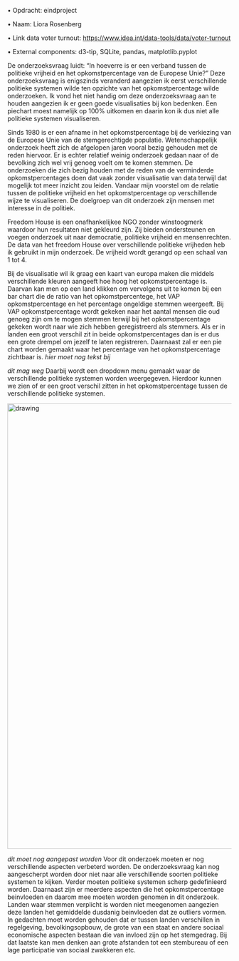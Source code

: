 •	Opdracht: eindproject

•	Naam: Liora Rosenberg

•	Link data voter turnout: https://www.idea.int/data-tools/data/voter-turnout

• External components: d3-tip, SQLite, pandas, matplotlib.pyplot


De onderzoeksvraag luidt: “In hoeverre is er een verband tussen de politieke vrijheid en het opkomstpercentage van de Europese Unie?” Deze onderzoeksvraag is enigszinds veranderd aangezien ik eerst verschillende politieke systemen wilde ten opzichte van het opkomstpercentage wilde onderzoeken. Ik vond het niet handig om deze onderzoeksvraag aan te houden aangezien ik er geen goede visualisaties bij kon bedenken. Een piechart moest namelijk op 100% uitkomen en daarin kon ik dus niet alle politieke systemen visualiseren.

Sinds 1980 is er een afname in het opkomstpercentage bij de verkiezing van de Europese Unie van de stemgerechtigde populatie. Wetenschappelijk onderzoek heeft zich de afgelopen jaren vooral bezig gehouden met de reden hiervoor. Er is echter relatief weinig onderzoek gedaan naar of de bevolking zich wel vrij genoeg voelt om te komen stemmen. De onderzoeken die zich bezig houden met de reden van de verminderde opkomstpercentages doen dat vaak zonder visualisatie van data terwijl dat mogelijk tot meer inzicht zou leiden. Vandaar mijn voorstel om de relatie tussen de politieke vrijheid en het opkomstpercentage op verschillende wijze te visualiseren. De doelgroep van dit onderzoek zijn mensen met interesse in de politiek.

Freedom House is een onafhankelijkee NGO zonder winstoogmerk waardoor hun resultaten niet gekleurd zijn. Zij bieden ondersteunen en voegen onderzoek uit naar democratie, politieke vrijheid en mensenrechten. De data van het freedom House over verschillende politieke vrijheden heb ik gebruikt in mijn onderzoek. De vrijheid wordt gerangd op een schaal van 1 tot 4.


Bij de visualisatie wil ik graag een kaart van europa maken die middels verschillende kleuren aangeeft hoe hoog het opkomstpercentage is. Daarvan kan men op een land klikken om vervolgens uit te komen bij een bar chart die de ratio van het opkomstpercentege, het VAP opkomstpercentage en het percentage ongeldige stemmen weergeeft. Bij VAP opkomstpercentage wordt gekeken naar het aantal mensen die oud genoeg zijn om te mogen stemmen terwijl bij het opkomstpercentage gekeken wordt naar wie zich hebben geregistreerd als stemmers. Als er in landen een groot verschil zit in beide opkomstpercentages dan is er dus een grote drempel om jezelf te laten registreren. Daarnaast zal er een pie chart worden gemaakt waar het percentage van het opkomstpercentage zichtbaar is. *hier moet nog tekst bij*

*dit mag weg* Daarbij wordt een dropdown menu gemaakt waar de verschillende politieke systemen worden weergegeven. Hierdoor kunnen we zien of er een groot verschil zitten in het opkomstpercentage tussen de verschillende politieke systemen.


<img src="https://user-images.githubusercontent.com/44025069/50977309-51e34200-14f2-11e9-83ea-f44cda916a92.png" alt="drawing" width="1000"/>

*dit moet nog aangepast worden* Voor dit onderzoek moeten er nog verschillende aspecten verbeterd worden. De onderzoeksvraag kan nog aangescherpt worden door niet naar alle verschillende soorten politieke systemen te kijken. Verder moeten politieke systemen scherp gedefinieerd worden. Daarnaast zijn er meerdere aspecten die het opkomstpercentage beinvloeden en daarom mee moeten worden genomen in dit onderzoek. Landen waar stemmen verplicht is worden niet meegenomen aangezien deze landen het gemiddelde dusdanig beinvloeden dat ze outliers vormen. In gedachten moet worden gehouden dat er tussen landen verschillen in regelgeving, bevolkingsopbouw, de grote van een staat en andere sociaal economische aspecten bestaan die van invloed zijn op het stemgedrag. Bij dat laatste kan men denken aan grote afstanden tot een stembureau of een lage participatie van sociaal zwakkeren etc.
